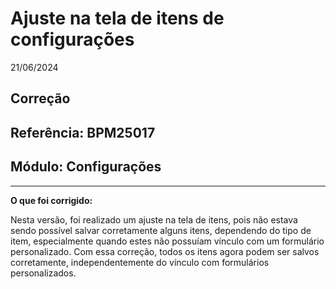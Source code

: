 # Ajuste na tela de itens de configurações
21/06/2024
## Correção
## Referência: BPM25017
## Módulo: Configurações
***

**O que foi corrigido:**

Nesta versão, foi realizado um ajuste na tela de itens, pois não estava sendo possível salvar corretamente alguns itens, dependendo do tipo de item, especialmente quando estes não possuíam vínculo com um formulário personalizado. Com essa correção, todos os itens agora podem ser salvos corretamente, independentemente do vínculo com formulários personalizados.